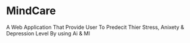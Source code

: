 # MindCare
A Web Application That Provide User To Predecit Thier Stress, Anixety & Depression Level By using Ai & Ml
